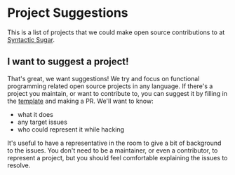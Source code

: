 # Project Suggestions
This is a list of projects that we could make open source contributions to at [Syntactic Sugar](https://twitter.com/syntaxSugarLdn).

## I want to suggest a project!
That's great, we want suggestions!  We try and focus on functional programming related open source projects in any language.  If there's a project you maintain, or want to contribute to, you can suggest it by filling in the [template](template.md) and making a PR.  We'll want to know:
 - what it does
 - any target issues
 - who could represent it while hacking

It's useful to have a representative in the room to give a bit of background to the issues.  You don't need to be a maintainer, or even a contributor, to represent a project, but you should feel comfortable explaining the issues to resolve.
